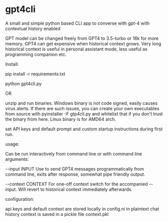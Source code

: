 # gpt4cli
A small and simple python based CLI app to converse with gpt-4 with contextual history enabled

GPT model can be changed freely from GPT4 to 3.5-turbo or 16k for more memory. GPT4 can get expensive when historical context grows. Very long historical context is useful in personal assistant mode, less useful as programming companion etc. 

Install:

pip install -r requirements.txt

python gpt4cli.py

OR

unzip and run binaries. Windows binary is not code signed, easily causes virus alerts. If there are such issues, you can create your own executables from source with pyinstaller -F gtp4cli.py and whitelist that if you don't trust the binary from here. Linux binary is for AMD64 arch. 

set API keys and default prompt and custom startup instructions during first run.

usage:

Can be run interactively from command line or with command line arguments:

--input INPUT      Use to send GPT4 messages programmatically from command line, exits after response, somewhat pipe friendly output. 

--context CONTEXT  For one-off context switch for the accompanied --input. Will revert to historical context immediately afterwards.  

configuration:

api keys and default context are stored locally in config.ni in plaintext
chat history context is saved in a pickle file context.pkl
